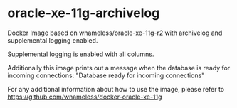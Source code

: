 # oracle-xe-11g-archivelog
Docker Image based on wnameless/oracle-xe-11g-r2 with archivelog and supplemental logging enabled.

Supplemental logging is enabled with all columns. 

Additionally this image prints out a message when the database is ready for incoming connections:
"Database ready for incoming connections"

For any additional information about how to use the image, please refer to https://github.com/wnameless/docker-oracle-xe-11g
